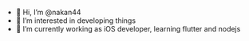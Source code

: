 - 👋 Hi, I’m @nakan44
- 👀 I’m interested in developing things
- 🌱 I’m currently working as iOS developer, learning flutter and nodejs 

<!---
nkhanh44/nkhanh44 is a ✨ special ✨ repository because its `README.md` (this file) appears on your GitHub profile.
You can click the Preview link to take a look at your changes.
--->
